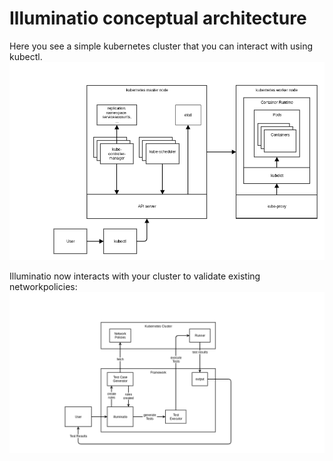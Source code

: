 # Illuminatio conceptual architecture

Here you see a simple kubernetes cluster that you can interact with using kubectl.
![Kubernetes](cluster.png)

Illuminatio now interacts with your cluster to validate existing networkpolicies:
![Illuminatio](illuminatio.png)
